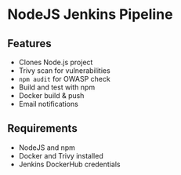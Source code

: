 # NodeJS Jenkins Pipeline

## Features
- Clones Node.js project
- Trivy scan for vulnerabilities
- `npm audit` for OWASP check
- Build and test with npm
- Docker build & push
- Email notifications

## Requirements
- NodeJS and npm
- Docker and Trivy installed
- Jenkins DockerHub credentials
